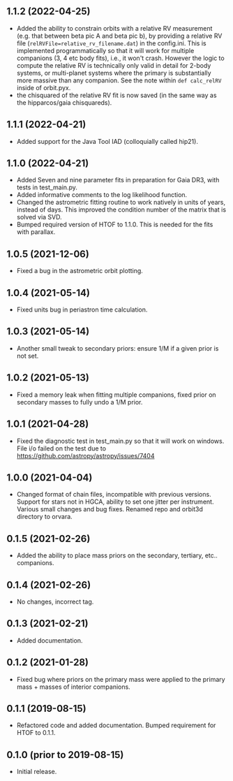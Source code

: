 1.1.2 (2022-04-25)
------------------
- Added the ability to constrain orbits with a relative RV measurement (e.g. that between beta pic A and beta
pic b), by providing a relative RV file (`relRVFile=relative_rv_filename.dat`) in the config.ini. This is implemented
programmatically so that it will work for multiple companions (3, 4 etc body fits), i.e., it won't crash.
However the logic to compute the relative RV is technically only valid in detail for 2-body systems, or multi-planet
systems where the primary is substantially more massive than any companion. See the note within `def calc_relRV` inside
of orbit.pyx.
- the chisquared of the relative RV fit is now saved (in the same way as the hipparcos/gaia chisquareds).

1.1.1 (2022-04-21)
------------------
- Added support for the Java Tool IAD (colloquially called hip21).

1.1.0 (2022-04-21)
------------------
- Added Seven and nine parameter fits in preparation for Gaia DR3, with tests in test_main.py.
- Added informative comments to the log likelihood function.
- Changed the astrometric fitting routine to work natively in units of years, instead of days. This
improved the condition number of the matrix that is solved via SVD.
- Bumped required version of HTOF to 1.1.0. This is needed for the fits with parallax.

1.0.5 (2021-12-06)
------------------
- Fixed a bug in the astrometric orbit plotting.

1.0.4 (2021-05-14)
------------------
- Fixed units bug in periastron time calculation.

1.0.3 (2021-05-14)
------------------
- Another small tweak to secondary priors: ensure 1/M if a given prior is not set.

1.0.2 (2021-05-13)
------------------
- Fixed a memory leak when fitting multiple companions, fixed prior on secondary masses to fully undo a 1/M prior.

1.0.1 (2021-04-28)
------------------
- Fixed the diagnostic test in test_main.py so that it will work on windows. File i/o failed on the
test due to https://github.com/astropy/astropy/issues/7404 

1.0.0 (2021-04-04)
------------------
- Changed format of chain files, incompatible with previous versions.  Support for stars not in HGCA, ability to set one jitter per instrument.  Various small changes and bug fixes.  Renamed repo and orbit3d directory to orvara.

0.1.5 (2021-02-26)
------------------
- Added the ability to place mass priors on the secondary, tertiary, etc.. companions.

0.1.4 (2021-02-26)
------------------
- No changes, incorrect tag.

0.1.3 (2021-02-21)
------------------
- Added documentation.

0.1.2 (2021-01-28)
------------------
- Fixed bug where priors on the primary mass were applied to the primary mass + masses of interior companions.

0.1.1 (2019-08-15)
------------------
- Refactored code and added documentation. Bumped requirement
for HTOF to 0.1.1.

0.1.0 (prior to 2019-08-15)
---------------------------
- Initial release.
